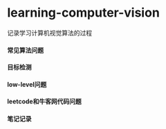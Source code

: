 # learning-computer-vision
记录学习计算机视觉算法的过程
#### 常见算法问题
#### 目标检测
#### low-level问题
#### leetcode和牛客网代码问题
#### 笔记记录
